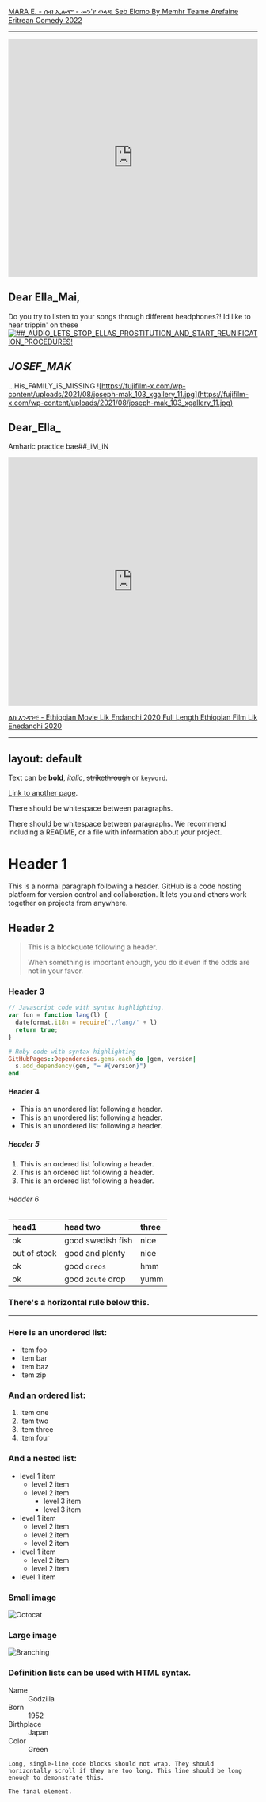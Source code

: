 [MARA E. - ሰብ ኢሎሞ - መን'ዩ ወላዲ Seb Elomo By Memhr Teame Arefaine Eritrean Comedy 2022](https://www.youtube.com/watch?v=zUhUCGg7JYM)

<hr>
<iframe width="100%" height="480" src="https://www.youtube.com/embed/kZbdhgJBoiM" title="The Iconic S150 floating in the darkness - awakening all senses" frameborder="0" allow="accelerometer; autoplay; clipboard-write; encrypted-media; gyroscope; picture-in-picture" allowfullscreen></iframe>

## Dear Ella_Mai,
Do you try to listen to your songs through different headphones?! Id like to hear trippin' on these
<a href="https://klhaudio.com/"><IMG src="https://klhaudio.com/wp-content/uploads/2021/03/Ultimate-One-Closeup-zebra-900-820x821.jpg" alt="##_AUDIO_LETS_STOP_ELLAS_PROSTITUTION_AND_START_REUNIFICATION_PROCEDURES!"></a>

## _JOSEF_MAK_
...His_FAMILY_iS_MISSING
![https://fujifilm-x.com/wp-content/uploads/2021/08/joseph-mak_103_xgallery_11.jpg](https://fujifilm-x.com/wp-content/uploads/2021/08/joseph-mak_103_xgallery_11.jpg)

## Dear_Ella_
Amharic practice bae##_iM_iN

<iframe width="100%" height="502" src="https://www.youtube.com/embed/df6FJGEwqqA" title="ድብብቆሽ ሙሉ ፊልም New Ethiopian full movie 2022 | የሲኒማ ፊልም | የአስቴር በዳኔ ፊልም | Haleta tv" frameborder="0" allow="accelerometer; autoplay; clipboard-write; encrypted-media; gyroscope; picture-in-picture" allowfullscreen></iframe>

[ልክ እንዳንቺ - Ethiopian Movie Lik Endanchi 2020 Full Length Ethiopian Film Lik Enedanchi 2020](https://www.youtube.com/watch?v=P4w_9o3RbL0)

---
layout: default
---

Text can be **bold**, _italic_, ~~strikethrough~~ or `keyword`.

[Link to another page](./another-page.html).

There should be whitespace between paragraphs.

There should be whitespace between paragraphs. We recommend including a README, or a file with information about your project.

# Header 1

This is a normal paragraph following a header. GitHub is a code hosting platform for version control and collaboration. It lets you and others work together on projects from anywhere.

## Header 2

> This is a blockquote following a header.
>
> When something is important enough, you do it even if the odds are not in your favor.

### Header 3

```js
// Javascript code with syntax highlighting.
var fun = function lang(l) {
  dateformat.i18n = require('./lang/' + l)
  return true;
}
```

```ruby
# Ruby code with syntax highlighting
GitHubPages::Dependencies.gems.each do |gem, version|
  s.add_dependency(gem, "= #{version}")
end
```

#### Header 4

*   This is an unordered list following a header.
*   This is an unordered list following a header.
*   This is an unordered list following a header.

##### Header 5

1.  This is an ordered list following a header.
2.  This is an ordered list following a header.
3.  This is an ordered list following a header.

###### Header 6

| head1        | head two          | three |
|:-------------|:------------------|:------|
| ok           | good swedish fish | nice  |
| out of stock | good and plenty   | nice  |
| ok           | good `oreos`      | hmm   |
| ok           | good `zoute` drop | yumm  |

### There's a horizontal rule below this.

* * *

### Here is an unordered list:

*   Item foo
*   Item bar
*   Item baz
*   Item zip

### And an ordered list:

1.  Item one
1.  Item two
1.  Item three
1.  Item four

### And a nested list:

- level 1 item
  - level 2 item
  - level 2 item
    - level 3 item
    - level 3 item
- level 1 item
  - level 2 item
  - level 2 item
  - level 2 item
- level 1 item
  - level 2 item
  - level 2 item
- level 1 item

### Small image

![Octocat](https://github.githubassets.com/images/icons/emoji/octocat.png)

### Large image

![Branching](https://guides.github.com/activities/hello-world/branching.png)


### Definition lists can be used with HTML syntax.

<dl>
<dt>Name</dt>
<dd>Godzilla</dd>
<dt>Born</dt>
<dd>1952</dd>
<dt>Birthplace</dt>
<dd>Japan</dd>
<dt>Color</dt>
<dd>Green</dd>
</dl>

```
Long, single-line code blocks should not wrap. They should horizontally scroll if they are too long. This line should be long enough to demonstrate this.
```

```
The final element.
```
